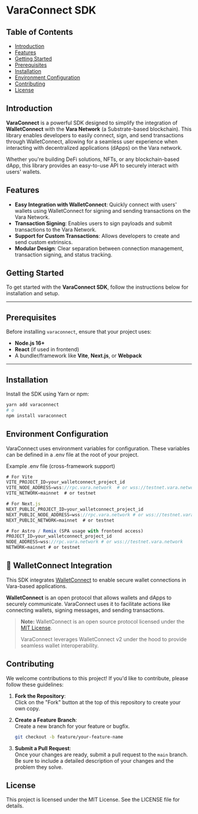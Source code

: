 # VaraConnect SDK

## Table of Contents

- [Introduction](#introduction)
- [Features](#features)
- [Getting Started](#getting-started)
- [Prerequisites](#prerequisites)
- [Installation](#installation)
- [Environment Configuration](#environment-configuration)
- [Contributing](#contributing)
- [License](#license)

## Introduction

**VaraConnect** is a powerful SDK designed to simplify the integration of **WalletConnect** with the **Vara Network** (a Substrate-based blockchain). This library enables developers to easily connect, sign, and send transactions through WalletConnect, allowing for a seamless user experience when interacting with decentralized applications (dApps) on the Vara network.

Whether you're building DeFi solutions, NFTs, or any blockchain-based dApp, this library provides an easy-to-use API to securely interact with users' wallets.

## Features

- **Easy Integration with WalletConnect**: Quickly connect with users' wallets using WalletConnect for signing and sending transactions on the Vara Network.
- **Transaction Signing**: Enables users to sign payloads and submit transactions to the Vara Network.
- **Support for Custom Transactions**: Allows developers to create and send custom extrinsics.
- **Modular Design**: Clear separation between connection management, transaction signing, and status tracking.

## Getting Started

To get started with the **VaraConnect SDK**, follow the instructions below for installation and setup.

---

## Prerequisites

Before installing `varaconnect`, ensure that your project uses:

- **Node.js 16+**
- **React** (if used in frontend)
- A bundler/framework like **Vite**, **Next.js**, or **Webpack**

---

## Installation

Install the SDK using Yarn or npm:

```bash
yarn add varaconnect
# o
npm install varaconnect
```

## Environment Configuration

VaraConnect uses environment variables for configuration. These variables can be defined in a .env file at the root of your project.

Example .env file (cross-framework support)

```jsx
# For Vite
VITE_PROJECT_ID=your_walletconnect_project_id
VITE_NODE_ADDRESS=wss://rpc.vara.network  # or wss://testnet.vara.network
VITE_NETWORK=mainnet  # or testnet

# For Next.js
NEXT_PUBLIC_PROJECT_ID=your_walletconnect_project_id
NEXT_PUBLIC_NODE_ADDRESS=wss://rpc.vara.network # or wss://testnet.vara.network
NEXT_PUBLIC_NETWORK=mainnet  # or testnet

# For Astro / Remix (SPA usage with frontend access)
PROJECT_ID=your_walletconnect_project_id
NODE_ADDRESS=wss://rpc.vara.network # or wss://testnet.vara.network
NETWORK=mainnet # or testnet
```


## 🔗 WalletConnect Integration

This SDK integrates [WalletConnect](https://walletconnect.com/) to enable secure wallet connections in Vara-based applications.

**WalletConnect** is an open protocol that allows wallets and dApps to securely communicate. VaraConnect uses it to facilitate actions like connecting wallets, signing messages, and sending transactions.

> **Note:** WalletConnect is an open source protocol licensed under the [MIT License](https://github.com/WalletConnect/walletconnect-monorepo/blob/main/LICENSE).
>
> VaraConnect leverages WalletConnect v2 under the hood to provide seamless wallet interoperability.


## Contributing

We welcome contributions to this project! If you'd like to contribute, please follow these guidelines:

1. **Fork the Repository**:  
   Click on the "Fork" button at the top of this repository to create your own copy.

2. **Create a Feature Branch**:  
   Create a new branch for your feature or bugfix.

   ```bash
   git checkout -b feature/your-feature-name
   ```

3. **Submit a Pull Request**:  
   Once your changes are ready, submit a pull request to the `main` branch. Be sure to include a detailed description of your changes and the problem they solve.

## License

This project is licensed under the MIT License. See the LICENSE file for details.
